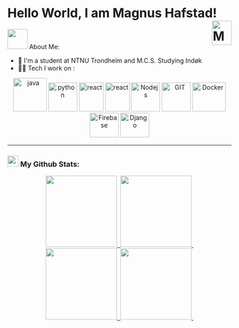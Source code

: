 # Hello World, I am Magnus Hafstad! <img href="https://www.linkedin.com/in/magnus-hafstad-471639252/" align="right" alt="Magnus sin LinkedIN" width="44px" src="https://www.vectorlogo.zone/logos/linkedin/linkedin-icon.svg" height=55/>

  



<img src="https://github.com/TheDudeThatCode/TheDudeThatCode/blob/master/Assets/Developer.gif" width="45" /> About Me:
- 🏦 I'm a student at NTNU Trondheim and M.C.S. Studying Indøk
- 🧑‍💻 Tech I work on :

<p align="center">
      <img src="https://www.vectorlogo.zone/logos/java/java-icon.svg" alt="java"           width="75" height="75"/> 
      <img src="https://www.vectorlogo.zone/logos/python/python-icon.svg" alt="python"     width="65 height="65"/>
      <img src="https://www.vectorlogo.zone/logos/typescriptlang/typescriptlang-icon.svg" alt="react"  width="55" height="65"/>
      <img src="https://www.vectorlogo.zone/logos/reactjs/reactjs-icon.svg" alt="react"  width="55" height="65"/>
      <img src="https://www.vectorlogo.zone/logos/nodejs/nodejs-icon.svg" alt="Nodejs"     width="65" height="65"/>
      <img src="https://www.vectorlogo.zone/logos/git-scm/git-scm-icon.svg" alt="GIT"      width="65" height="65"/>
      <img src="https://www.vectorlogo.zone/logos/docker/docker-icon.svg" alt="Docker"  width="75" height="65"/>
      <img src="https://www.vectorlogo.zone/logos/firebase/firebase-icon.svg" alt="Firebase"  width="65" height="55"/>
      <img src="https://www.vectorlogo.zone/logos/djangoproject/djangoproject-icon.svg" alt="Django"  width="65" height="55"/>
</p>

---
### <img src='https://media1.giphy.com/media/du3J3cXyzhj75IOgvA/giphy.gif?cid=ecf05e47x2g034i9pzwtzzsd3xgg2w9nr94t4tflbbgo3008&rid=giphy.gif' width='25' /> My Github Stats:
<div align="center"></img>
  <a href="https://github.com/MagnusHafstad#gh-dark-mode-only"></img>
    <div>
      <img height="160em" src="https://github-readme-stats.vercel.app/api?username=MagnusHafstad&show_icons=true&border_color=414868&theme=tokyonight"/>&nbsp;
      <img height="160em" src="https://github-readme-stats.vercel.app/api/top-langs/?username=MagnusHafstad&layout=compact&border_color=414868&theme=tokyonight"/>&nbsp;
    </div>
  </a>
  <a href="https://github.com/MagnusHafstad#gh-light-mode-only"></img>
    <div>
      <img height="160em" src="https://github-readme-stats.vercel.app/api?username=MagnusHafstad&show_icons=true"/>&nbsp;
      <img height="160em" src="https://github-readme-stats.vercel.app/api/top-langs/?username=MagnusHafstad&layout=compact"/>&nbsp;
    </div>
  </a>
</div>
<!--


